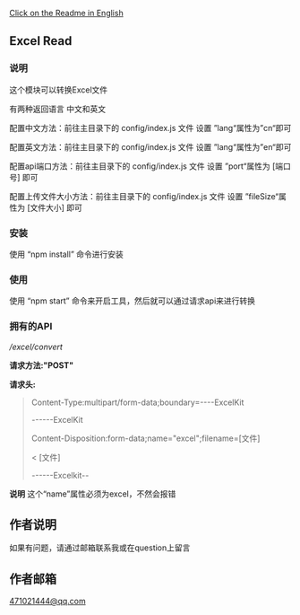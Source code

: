 [Click on the Readme in English](./README.md)

## Excel Read
### 说明
这个模块可以转换Excel文件

有两种返回语言 中文和英文

配置中文方法：前往主目录下的 config/index.js 文件 设置 ”lang“属性为”cn“即可

配置英文方法：前往主目录下的 config/index.js 文件 设置 ”lang“属性为”en“即可

配置api端口方法：前往主目录下的 config/index.js 文件 设置 ”port“属性为 [端口号] 即可

配置上传文件大小方法：前往主目录下的 config/index.js 文件 设置 ”fileSize“属性为 [文件大小] 即可

### 安装
使用 “npm install” 命令进行安装
### 使用
使用 “npm start” 命令来开启工具，然后就可以通过请求api来进行转换
### 拥有的API
*/excel/convert*

**请求方法:"POST"**

**请求头:**

> Content-Type:multipart/form-data;boundary=----ExcelKit
>
> ------ExcelKit
>
> Content-Disposition:form-data;name="excel";filename=[文件]
>
> < [文件]
>
> ------Excelkit--

**说明**
这个“name”属性必须为excel，不然会报错

## 作者说明

如果有问题，请通过邮箱联系我或在question上留言

## 作者邮箱

471021444@qq.com